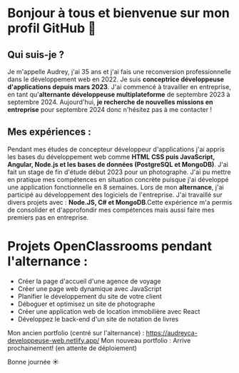 # Bonjour à tous et bienvenue sur mon profil GitHub 👋

## Qui suis-je ?
Je m'appelle Audrey, j'ai 35 ans et j'ai fais une reconversion professionnelle dans le développement web en 2022.
Je suis **conceptrice développeuse d'applications depuis mars 2023**. J'ai commencé à travailler en entreprise, en tant qu'**alternante développeuse multiplateforme** de septembre 2023 à septembre 2024.
Aujourd'hui, **je recherche de nouvelles missions en entreprise** pour septembre 2024 donc n'hésitez pas à me contacter !

## Mes expériences :
Pendant mes études de concepteur développeur d'applications j'ai appris les bases du développement web comme **HTML CSS puis JavaScript, Angular, Node.js et les bases de données (PostgreSQL et MongoDB)**. J'ai fait un stage de fin d'étude début 2023 pour un photographe. J'ai pu mettre en pratique mes compétences en situation concrète puisque j'ai développé une application fonctionnelle en 8 semaines.
Lors de mon **alternance**, j'ai participé au développement des logiciels de l'entreprise. J'ai travaillé sur divers projets avec : **Node.JS, C# et MongoDB**.Cette expérience m'a permis de consolider et d'approfondir mes compétences mais aussi faire mes premiers pas en entreprise.

# Projets OpenClassrooms pendant l'alternance :
- Créer la page d'accueil d'une agence de voyage
- Créer une page web dynamique avec JavaScript
- Planifier le développement du site de votre client
- Déboguer et optimisez un site de photographe
- Créer une application web de location immobilière avec React
- Développez le back-end d'un site de notation de livres

Mon ancien portfolio (centré sur l'alternance) : https://audreyca-developpeuse-web.netlify.app/
Mon nouveau portfolio : Arrive prochainement! (en attente de déploiement) 

Bonne journée ☀️

